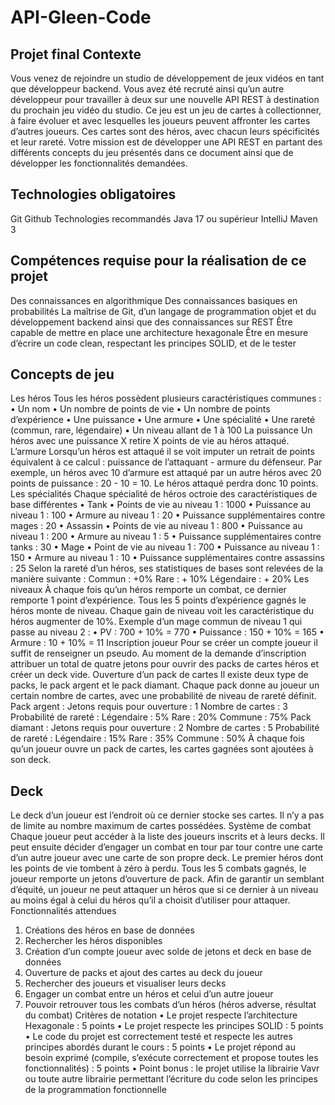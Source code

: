 # API-Gleen-Code

## Projet final Contexte
Vous venez de rejoindre un studio de développement de jeux vidéos en tant que développeur backend. Vous avez été recruté ainsi qu’un autre développeur pour travailler à deux sur une nouvelle API REST à destination du prochain jeu vidéo du studio. Ce jeu est un jeu de cartes à collectionner, à faire évoluer et avec lesquelles les joueurs peuvent affronter les cartes d’autres joueurs. Ces cartes sont des héros, avec chacun leurs spécificités et leur rareté. Votre mission est de développer une API REST en partant des différents concepts du jeu présentés dans ce document ainsi que de développer les fonctionnalités demandées.
## Technologies obligatoires
Git Github
Technologies recommandés
Java 17 ou supérieur IntelliJ
Maven 3
## Compétences requise pour la réalisation de ce projet
Des connaissances en algorithmique
Des connaissances basiques en probabilités
La maîtrise de Git, d’un langage de programmation objet et du développement backend ainsi que des connaissances sur REST
Être capable de mettre en place une architecture hexagonale
Être en mesure d’écrire un code clean, respectant les principes SOLID, et de le tester
## Concepts de jeu
Les héros
Tous les héros possèdent plusieurs caractéristiques communes : • Un nom
• Un nombre de points de vie
• Un nombre de points d’expérience
• Une puissance
• Une armure
• Une spécialité
• Une rareté (commun, rare, légendaire) • Un niveau allant de 1 à 100
La puissance
Un héros avec une puissance X retire X points de vie au héros attaqué.
L’armure
Lorsqu’un héros est attaqué il se voit imputer un retrait de points équivalent à ce calcul : puissance de l’attaquant - armure du défenseur. Par exemple, un héros avec 10 d’armure est
 attaqué par un autre héros avec 20 points de puissance : 20 - 10 = 10. Le héros attaqué perdra donc 10 points.
Les spécialités
Chaque spécialité de héros octroie des caractéristiques de base différentes
• Tank
• Points de vie au niveau 1 : 1000
• Puissance au niveau 1 : 100
• Armure au niveau 1 : 20
• Puissance supplémentaires contre mages : 20
• Assassin
• Points de vie au niveau 1 : 800
• Puissance au niveau 1 : 200
• Armure au niveau 1 : 5
• Puissance supplémentaires contre tanks : 30
• Mage
• Point de vie au niveau 1 : 700
• Puissance au niveau 1 : 150
• Armure au niveau 1 : 10
• Puissance supplémentaires contre assassins : 25
Selon la rareté d’un héros, ses statistiques de bases sont relevées de la manière suivante : Commun : +0%
Rare : + 10%
Légendaire : + 20%
Les niveaux
À chaque fois qu’un héros remporte un combat, ce dernier remporte 1 point d’expérience. Tous les 5 points d’expérience gagnés le héros monte de niveau. Chaque gain de niveau voit les caractéristique du héros augmenter de 10%.
Exemple d’un mage commun de niveau 1 qui passe au niveau 2 :
• PV : 700 + 10% = 770
• Puissance : 150 + 10% = 165 • Armure : 10 + 10% = 11
Inscription joueur
Pour se créer un compte joueur il suffit de renseigner un pseudo. Au moment de la demande d’inscription attribuer un total de quatre jetons pour ouvrir des packs de cartes héros et créer un deck vide.
Ouverture d’un pack de cartes
Il existe deux type de packs, le pack argent et le pack diamant. Chaque pack donne au joueur un certain nombre de cartes, avec une probabilité de niveau de rareté définit.
Pack argent :
Jetons requis pour ouverture : 1 Nombre de cartes : 3 Probabilité de rareté :
Légendaire : 5% Rare : 20% Commune : 75%
Pack diamant :
Jetons requis pour ouverture : 2 Nombre de cartes : 5 Probabilité de rareté :
Légendaire : 15% Rare : 35% Commune : 50%
À chaque fois qu’un joueur ouvre un pack de cartes, les cartes gagnées sont ajoutées à son deck.

## Deck
Le deck d’un joueur est l’endroit où ce dernier stocke ses cartes. Il n’y a pas de limite au nombre maximum de cartes possédées.
Système de combat
Chaque joueur peut accéder à la liste des joueurs inscrits et à leurs decks. Il peut ensuite décider d’engager un combat en tour par tour contre une carte d’un autre joueur avec une carte de son propre deck. Le premier héros dont les points de vie tombent à zéro à perdu. Tous les 5 combats gagnés, le joueur remporte un jetons d’ouverture de pack. Afin de garantir un semblant d’équité, un joueur ne peut attaquer un héros que si ce dernier à un niveau au moins égal à celui du héros qu’il a choisit d’utiliser pour attaquer.
Fonctionnalités attendues
1. Créations des héros en base de données
2. Rechercher les héros disponibles
3. Création d’un compte joueur avec solde de jetons et deck en base de données
4. Ouverture de packs et ajout des cartes au deck du joueur
5. Rechercher des joueurs et visualiser leurs decks
6. Engager un combat entre un héros et celui d’un autre joueur
7. Pouvoir retrouver tous les combats d’un héros (héros adverse, résultat du combat)
Critères de notation
• Le projet respecte l’architecture Hexagonale : 5 points
• Le projet respecte les principes SOLID : 5 points
• Le code du projet est correctement testé et respecte les autres principes abordés durant le
cours : 5 points
• Le projet répond au besoin exprimé (compile, s’exécute correctement et propose toutes les
fonctionnalités) : 5 points
• Point bonus : le projet utilise la librairie Vavr ou toute autre librairie permettant l’écriture du code
selon les principes de la programmation fonctionnelle
